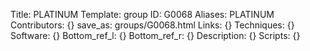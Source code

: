 Title: PLATINUM
Template: group 
ID: G0068
Aliases: PLATINUM
Contributors: {}
save_as: groups/G0068.html 
Links: {} 
Techniques: {} 
Software: {} 
Bottom_ref_l: {} 
Bottom_ref_r: {} 
Description: {} 
Scripts: {} 
